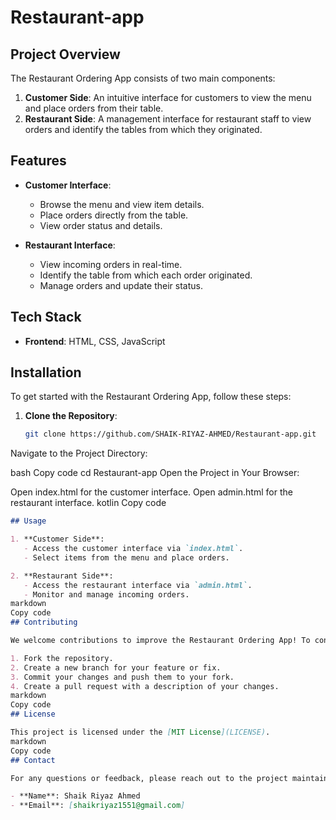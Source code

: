 # Restaurant-app

## Project Overview

The Restaurant Ordering App consists of two main components:

1. **Customer Side**: An intuitive interface for customers to view the menu and place orders from their table.
2. **Restaurant Side**: A management interface for restaurant staff to view orders and identify the tables from which they originated.
## Features

- **Customer Interface**:
  - Browse the menu and view item details.
  - Place orders directly from the table.
  - View order status and details.

- **Restaurant Interface**:
  - View incoming orders in real-time.
  - Identify the table from which each order originated.
  - Manage orders and update their status.

## Tech Stack

- **Frontend**: HTML, CSS, JavaScript
## Installation

To get started with the Restaurant Ordering App, follow these steps:

1. **Clone the Repository**:

   ```bash
   git clone https://github.com/SHAIK-RIYAZ-AHMED/Restaurant-app.git
Navigate to the Project Directory:

bash
Copy code
cd Restaurant-app
Open the Project in Your Browser:

Open index.html for the customer interface.
Open admin.html for the restaurant interface.
kotlin
Copy code

```markdown
## Usage

1. **Customer Side**:
   - Access the customer interface via `index.html`.
   - Select items from the menu and place orders.

2. **Restaurant Side**:
   - Access the restaurant interface via `admin.html`.
   - Monitor and manage incoming orders.
markdown
Copy code
## Contributing

We welcome contributions to improve the Restaurant Ordering App! To contribute:

1. Fork the repository.
2. Create a new branch for your feature or fix.
3. Commit your changes and push them to your fork.
4. Create a pull request with a description of your changes.
markdown
Copy code
## License

This project is licensed under the [MIT License](LICENSE).
markdown
Copy code
## Contact

For any questions or feedback, please reach out to the project maintainer:

- **Name**: Shaik Riyaz Ahmed
- **Email**: [shaikriyaz1551@gmail.com]
